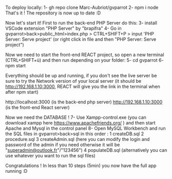 To deploy locally: 
1- gh repo clone Marc-Aubriot/gvparrot
2- npm i node
That's it ! The repository is now up to date :D

Now let's start it!
First to run the back-end PHP Server do this:
3- install VSCode extension "PHP Server" by "brapifra" 
4- Go in gvparrot>back>public_html>index.php > CTRL+SHIFT+P > input 'PHP Server: Serve project' (or right click in file and then "PHP Server: Serve project")

Now we need to start the front-end REACT project, so open a new terminal (CTRL+SHIFT+ù) and then run depending on your folder:
5- cd gvparrot
6- npm start

Everything should be up and running, if you don't see the live server be sure to try the Network version of your local server
(it should be http://192.168.1.10:3000, REACT will give you the link in the terminal when after npm start)

http://localhost:3000 (is the back-end php server)
http://192.168.1.10:3000 (is the front-end React server)

Now we need the DATABASE ! 
7- Use Xampp-control.exe (you can download xampp here https://www.apachefriends.org/ ) and then start Apache and Mysql in the control panel
8- Open MySQL Workbench and run the SQL files in gvparrot>back>sql in this order :
    1 createDB.sql
    2 procedure.sql
    3 createAdmin.sql (here you can modify the login and password of the admin if you need otherwise it will be "superadmin@outlook.fr"/"123456")
    4 populateDB.sql
(alternatively you can use whatever you want to run the sql files)

Congratulations !
In less than 10 steps (5min) you now have the full app running :D